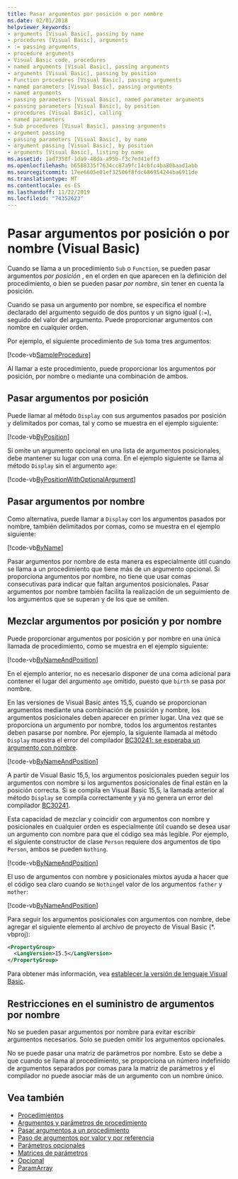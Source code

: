 ```yaml
---
title: Pasar argumentos por posición o por nombre
ms.date: 02/01/2018
helpviewer_keywords:
- arguments [Visual Basic], passing by name
- procedures [Visual Basic], arguments
- := passing arguments
- procedure arguments
- Visual Basic code, procedures
- named arguments [Visual Basic], passing arguments
- arguments [Visual Basic], passing by position
- Function procedures [Visual Basic], passing arguments
- named parameters [Visual Basic], passing arguments
- named arguments
- passing parameters [Visual Basic], named parameter arguments
- passing parameters [Visual Basic], by position
- procedures [Visual Basic], calling
- named parameters
- Sub procedures [Visual Basic], passing arguments
- argument passing
- passing parameters [Visual Basic], by name
- argument passing [Visual Basic], by position
- arguments [Visual Basic], listing by name
ms.assetid: 1ad7358f-1da9-48da-a95b-f3c7ed41eff3
ms.openlocfilehash: b6588335f7634cc87a9fc14cbfc4ba80baad1abb
ms.sourcegitcommit: 17ee6605e01ef32506f8fdc686954244ba6911de
ms.translationtype: MT
ms.contentlocale: es-ES
ms.lasthandoff: 11/22/2019
ms.locfileid: "74352623"
---
```

# <a name="passing-arguments-by-position-and-by-name-visual-basic"></a>Pasar argumentos por posición o por nombre (Visual Basic)

Cuando se llama a un procedimiento `Sub` o `Function`, se pueden pasar argumentos *por posición* , en el orden en que aparecen en la definición del procedimiento, o bien se pueden pasar *por nombre*, sin tener en cuenta la posición.

Cuando se pasa un argumento por nombre, se especifica el nombre declarado del argumento seguido de dos puntos y un signo igual (`:=`), seguido del valor del argumento. Puede proporcionar argumentos con nombre en cualquier orden.

Por ejemplo, el siguiente procedimiento de `Sub` toma tres argumentos:

[!code-vb[SampleProcedure](../../../../../samples/snippets/visualbasic/programming-guide/language-features/passing-named-arguments/module1.vb#1)]

Al llamar a este procedimiento, puede proporcionar los argumentos por posición, por nombre o mediante una combinación de ambos.

## <a name="passing-arguments-by-position"></a>Pasar argumentos por posición

Puede llamar al método `Display` con sus argumentos pasados por posición y delimitados por comas, tal y como se muestra en el ejemplo siguiente:

[!code-vb[ByPosition](../../../../../samples/snippets/visualbasic/programming-guide/language-features/passing-named-arguments/module1.vb#2)]

Si omite un argumento opcional en una lista de argumentos posicionales, debe mantener su lugar con una coma. En el ejemplo siguiente se llama al método `Display` sin el argumento `age`:

[!code-vb[ByPositionWithOptionalArgument](../../../../../samples/snippets/visualbasic/programming-guide/language-features/passing-named-arguments/module1.vb#3)]

## <a name="passing-arguments-by-name"></a>Pasar argumentos por nombre

Como alternativa, puede llamar a `Display` con los argumentos pasados por nombre, también delimitados por comas, como se muestra en el ejemplo siguiente:

[!code-vb[ByName](../../../../../samples/snippets/visualbasic/programming-guide/language-features/passing-named-arguments/module1.vb#4)]

Pasar argumentos por nombre de esta manera es especialmente útil cuando se llama a un procedimiento que tiene más de un argumento opcional. Si proporciona argumentos por nombre, no tiene que usar comas consecutivas para indicar que faltan argumentos posicionales. Pasar argumentos por nombre también facilita la realización de un seguimiento de los argumentos que se superan y de los que se omiten.

## <a name="mixing-arguments-by-position-and-by-name"></a>Mezclar argumentos por posición y por nombre

Puede proporcionar argumentos por posición y por nombre en una única llamada de procedimiento, como se muestra en el ejemplo siguiente:

[!code-vb[ByNameAndPosition](../../../../../samples/snippets/visualbasic/programming-guide/language-features/passing-named-arguments/module1.vb#5)]

En el ejemplo anterior, no es necesario disponer de una coma adicional para contener el lugar del argumento `age` omitido, puesto que `birth` se pasa por nombre.

En las versiones de Visual Basic antes 15,5, cuando se proporcionan argumentos mediante una combinación de posición y nombre, los argumentos posicionales deben aparecer en primer lugar. Una vez que se proporciona un argumento por nombre, todos los argumentos restantes deben pasarse por nombre.  Por ejemplo, la siguiente llamada al método `Display` muestra el error del compilador [BC30241: se esperaba un argumento con nombre](../../../misc/bc30241.md).

[!code-vb[ByNameAndPosition](../../../../../samples/snippets/visualbasic/programming-guide/language-features/passing-named-arguments/module1.vb#6)]

A partir de Visual Basic 15,5, los argumentos posicionales pueden seguir los argumentos con nombre si los argumentos posicionales de final están en la posición correcta. Si se compila en Visual Basic 15,5, la llamada anterior al método `Display` se compila correctamente y ya no genera un error del compilador [BC30241](../../../misc/bc30241.md).

Esta capacidad de mezclar y coincidir con argumentos con nombre y posicionales en cualquier orden es especialmente útil cuando se desea usar un argumento con nombre para que el código sea más legible. Por ejemplo, el siguiente constructor de clase `Person` requiere dos argumentos de tipo `Person`, ambos se pueden `Nothing`.

[!code-vb[ByNameAndPosition](../../../../../samples/snippets/visualbasic/programming-guide/language-features/passing-named-arguments/module1.vb#7)]

El uso de argumentos con nombre y posicionales mixtos ayuda a hacer que el código sea claro cuando se `Nothing`el valor de los argumentos `father` y `mother`:

[!code-vb[ByNameAndPosition](../../../../../samples/snippets/visualbasic/programming-guide/language-features/passing-named-arguments/module1.vb#8)]

Para seguir los argumentos posicionales con argumentos con nombre, debe agregar el siguiente elemento al archivo de proyecto de Visual Basic (\*. vbproj):

```xml
<PropertyGroup>
  <LangVersion>15.5</LangVersion>
</PropertyGroup>
```

Para obtener más información, vea [establecer la versión de lenguaje Visual Basic](../../../language-reference/configure-language-version.md).

## <a name="restrictions-on-supplying-arguments-by-name"></a>Restricciones en el suministro de argumentos por nombre

No se pueden pasar argumentos por nombre para evitar escribir argumentos necesarios. Solo se pueden omitir los argumentos opcionales.

No se puede pasar una matriz de parámetros por nombre. Esto se debe a que cuando se llama al procedimiento, se proporciona un número indefinido de argumentos separados por comas para la matriz de parámetros y el compilador no puede asociar más de un argumento con un nombre único.

## <a name="see-also"></a>Vea también

- [Procedimientos](./index.md)
- [Argumentos y parámetros de procedimiento](./procedure-parameters-and-arguments.md)
- [Pasar argumentos a un procedimiento](./how-to-pass-arguments-to-a-procedure.md)
- [Paso de argumentos por valor y por referencia](./passing-arguments-by-value-and-by-reference.md)
- [Parámetros opcionales](./optional-parameters.md)
- [Matrices de parámetros](./parameter-arrays.md)
- [Opcional](../../../../visual-basic/language-reference/modifiers/optional.md)
- [ParamArray](../../../../visual-basic/language-reference/modifiers/paramarray.md)
